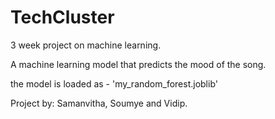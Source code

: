 # TechCluster
3 week project on machine learning. 

A machine learning model that predicts the mood of the song.

the model is loaded as - 'my_random_forest.joblib'

Project by: Samanvitha, Soumye and Vidip.
